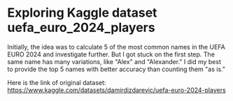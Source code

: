 # Exploring Kaggle dataset uefa_euro_2024_players

Initially, the idea was to calculate 5 of the most common names in the UEFA EURO 2024 and investigate further. But I got stuck on the first step. The same name has many variations, like "Alex" and "Alexander." I did my best to provide the top 5 names with better accuracy than counting them "as is."

Here is the link of original dataset:
https://www.kaggle.com/datasets/damirdizdarevic/uefa-euro-2024-players
